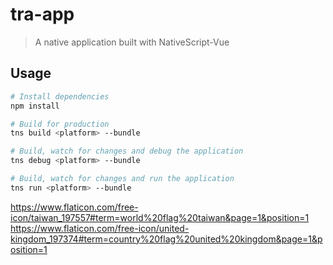 # tra-app

> A native application built with NativeScript-Vue

## Usage

``` bash
# Install dependencies
npm install

# Build for production
tns build <platform> --bundle

# Build, watch for changes and debug the application
tns debug <platform> --bundle

# Build, watch for changes and run the application
tns run <platform> --bundle
```


https://www.flaticon.com/free-icon/taiwan_197557#term=world%20flag%20taiwan&page=1&position=1
https://www.flaticon.com/free-icon/united-kingdom_197374#term=country%20flag%20united%20kingdom&page=1&position=1
